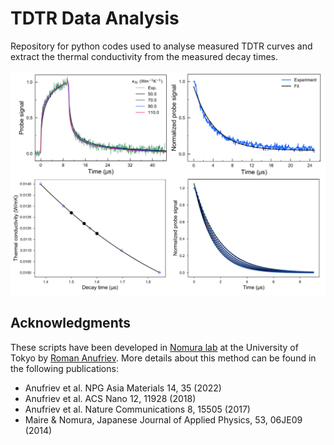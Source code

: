 # TDTR Data Analysis
Repository for python codes used to analyse measured TDTR curves and extract the thermal conductivity from the measured decay times.

![screenshot](screen.png)

## Acknowledgments
These scripts have been developed in [Nomura lab](https://nlab.iis.u-tokyo.ac.jp/) at the University of Tokyo by [Roman Anufriev](https://anufrievroman.com/). More details about this method can be found in the following publications:
- Anufriev et al. NPG Asia Materials 14, 35 (2022)
- Anufriev et al. ACS Nano 12, 11928 (2018)
- Anufriev et al. Nature Communications 8, 15505 (2017)
- Maire & Nomura, Japanese Journal of Applied Physics, 53, 06JE09 (2014)
